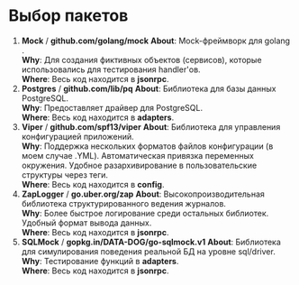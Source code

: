 # Выбор пакетов
1. **Mock** /  **github.com/golang/mock**
**About**: Mock-фреймворк для golang .  
**Why**: Для создания фиктивных объектов (сервисов), которые использовались для тестирования handler'ов.    
**Where**: Весь код находится в **jsonrpc**.
2. **Postgres** / **github.com/lib/pq**
**About**: Библиотека для базы данных PostgreSQL.  
**Why**: Предоставляет драйвер для PostgreSQL.  
**Where**: Весь код находится в **adapters**.
3. **Viper** / **github.com/spf13/viper**
**About**: Библиотека для управления конфигурацией приложений.  
**Why**: Поддержка нескольких форматов файлов конфигурации (в моем случае .YML). Автоматическая привязка переменных окружения. Удобное разархивирование в пользовательские структуры через теги.  
**Where**: Весь код находится в **config**.
4. **ZapLogger** / **go.uber.org/zap**
**About**: Высокопроизводительная библиотека структурированного ведения журналов.  
**Why**: Более быстрое логирование среди остальных библиотек. Удобный формат вывода данных.  
**Where**: Весь код находится в **jsonrpc**.
5. **SQLMock** / **gopkg.in/DATA-DOG/go-sqlmock.v1**
**About**: Библиотека для симулирования поведения реальной БД на уровне sql/driver.  
**Why**: Тестирование функций в **adapters**.  
**Where**: Весь код находится в **jsonrpc**.